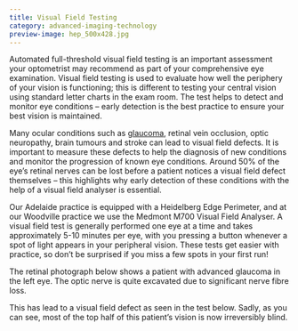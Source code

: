 ```yaml
---
title: Visual Field Testing
category: advanced-imaging-technology
preview-image: hep_500x428.jpg
---
```


<div class="employee-heading">
<p>Automated full-threshold visual field testing is an important assessment your optometrist may recommend as part of your comprehensive eye examination. Visual field testing is used to evaluate how well the periphery of your vision is functioning; this is different to testing your central vision using standard letter charts in the exam room. The test helps to detect and monitor eye conditions – early detection is the best  practice to ensure your best vision is maintained. </p>
</div> 

Many ocular conditions such as [glaucoma](/what-we-do/glaucoma), retinal vein occlusion, optic neuropathy, brain tumours and stroke can lead to visual field defects. It is important to measure these defects to help the diagnosis of new conditions and monitor the progression of known eye conditions. Around 50% of the eye’s retinal nerves can be lost before a patient notices a visual field defect themselves – this highlights why early detection of these conditions with the help of a visual field analyser is essential.

Our Adelaide practice is equipped with a Heidelberg Edge Perimeter, and at our Woodville practice we use the Medmont M700 Visual Field Analyser. A visual field test is generally performed one eye at a time and takes approximately 5-10 minutes per eye, with you pressing a button whenever a spot of light appears in your peripheral vision. These tests get easier with practice, so don’t be surprised if you miss a few spots in your first run! 

The retinal photograph below shows a patient with advanced glaucoma in the left eye. The optic nerve is quite excavated due to significant nerve fibre loss. 

This has lead to a visual field defect as seen in the test below. Sadly, as you can see, most of the top half of this patient’s vision is now irreversibly blind.

